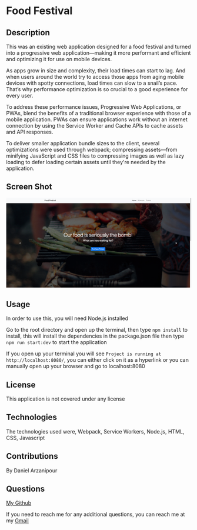 # Food Festival

## Description

This was an existing web application designed for a food festival and turned into a progressive web application—making it more performant and efficient and optimizing it for use on mobile devices.

As apps grow in size and complexity, their load times can start to lag. And when users around the world try to access those apps from aging mobile devices with spotty connections, load times can slow to a snail’s pace. That’s why performance optimization is so crucial to a good experience for every user.

To address these performance issues, Progressive Web Applications, or PWAs, blend the benefits of a traditional browser experience with those of a mobile application. PWAs can ensure applications work without an internet connection by using the Service Worker and Cache APIs to cache assets and API responses.

To deliver smaller application bundle sizes to the client, several optimizations were used through webpack; compressing assets—from minifying JavaScript and CSS files to compressing images as well as lazy loading to defer loading certain assets until they're needed by the application.

## Screen Shot

![deep-thoughts-screenshot](./screenshots/food-festival.png)

## Usage

In order to use this, you will need Node.js installed

Go to the root directory and open up the terminal, then type `npm install` to install, this will install the dependencies in the package.json file then type `npm run start:dev` to start the application

If you open up your terminal you will see `Project is running at http://localhost:8080/`, you can either click on it as a hyperlink or you can manually open up your browser and go to localhost:8080

## License

This application is not covered under any license

## Technologies

The technologies used were, Webpack, Service Workers, Node.js, HTML, CSS, Javascript

## Contributions

By Daniel Arzanipour

## Questions

[My Github](https://github.com/DanielArzani)

If you need to reach me for any additional questions, you can reach me at my [Gmail](mailto:daniel.arzanipour@gmail.com)
